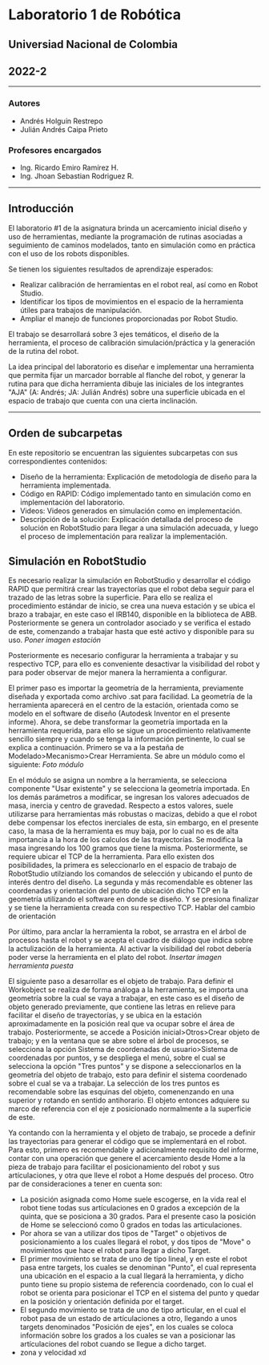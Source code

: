 # Laboratorio 1 de Robótica
## Universiad Nacional de Colombia
## 2022-2
***
### Autores
- Andrés Holguín Restrepo 
- Julián Andrés Caipa Prieto
### Profesores encargados
- Ing. Ricardo Emiro Ramírez H.
- Ing. Jhoan Sebastian Rodriguez R.
***
## Introducción 
El laboratorio #1 de la asignatura brinda un acercamiento inicial diseño y uso de herramientas, mediante la programación de rutinas asociadas a seguimiento de caminos modelados, tanto en simulación como en práctica con el uso de los robots disponibles. 

Se tienen los siguientes resultados de aprendizaje esperados:
- Realizar calibración de herramientas en el robot real, así como en Robot Studio.
- Identificar los tipos de movimientos en el espacio de la herramienta útiles para trabajos de manipulación.
- Ampliar el manejo de funciones proporcionadas por Robot Studio.

El trabajo se desarrollará sobre 3 ejes temáticos, el diseño de la herramienta, el proceso de calibración simulación/práctica y la generación de la rutina del robot. 

La idea principal del laboratorio es diseñar e implementar una herramienta que permita fijar un marcador borrable al flanche del robot, y generar la rutina para que dicha herramienta dibuje las iniciales de los integrantes "AJA" (A: Andrés; JA: Julián Andrés)  sobre una superficie ubicada en el espacio de trabajo que cuenta con una cierta inclinación. 
***
## Orden de subcarpetas
En este repositorio se encuentran las siguientes subcarpetas con sus correspondientes contenidos:
- Diseño de la herramienta:  Explicación de metodología de diseño para la herramienta implementada.
- Código en RAPID: Código implementado tanto en simulación como en implementación del laboratorio.
- Videos: Videos generados en simulación como en implementación.
- Descripción de la solución: Explicación detallada del proceso de solución en RobotStudio para llegar a una simulación adecuada, y luego el proceso de implementación para realizar la implementación.

## Simulación en RobotStudio
Es necesario realizar la simulación en RobotStudio y desarrollar el código RAPID que permitirá crear las trayectorías que el robot deba seguir para el trazado de las letras sobre la superficie. 
Para ello se realiza el procedimiento estándar de inicio, se crea una nueva estación y se ubica el brazo a trabajar, en este caso el IRB140, disponible en la biblioteca de ABB. Posteriormente se genera un controlador asociado y se verifica el estado de este, comenzando a trabajar hasta que esté activo y disponible para su uso. _Poner imagen estación_


Posteriormente es necesario configurar la herramienta a trabajar y su respectivo TCP, para ello es conveniente desactivar la visibilidad del robot y para poder observar de mejor manera la herramienta a configurar.

El primer paso es importar la geometría de la herramienta, previamente diseñada y exportada como archivo .sat para facilidad. La geometría de la herramienta aparecerá en el centro de la estación, orientada como se modelo en el software de diseño (Autodesk Inventor en el presente informe). Ahora, se debe transformar la geometría importada en la herramienta requerida, para ello se sigue un procedimiento relativamente sencillo siempre y cuando se tenga la información pertinente, lo cual se explica a continuación. Primero se va a la pestaña de Modelado>Mecanismo>Crear Herramienta. Se abre un módulo como el siguiente: *Foto módulo*

En el módulo se asigna un nombre a la herramienta, se selecciona componente "Usar existente" y se selecciona la geometría importada. En los demás parámetros a modificar, se ingresan los valores adecuados de masa, inercia y centro de gravedad. Respecto a estos valores, suele utilizarse para herramientas más robustas o macizas, debido a que el robot debe compensar los efectos inerciales de esta, sin embargo, en el presente caso, la masa de la herramienta es muy baja, por lo cual no es de alta importancia a la hora de los calculos de las trayectorías. Se modifica la masa ingresando los 100 gramos que tiene la misma.
Posteriormente, se requiere ubicar el TCP de la herramienta. Para ello existen dos posibilidades, la primera es seleccionarlo en el espacio de trabajo de RobotStudio utilziando los comandos de selección y ubicando el punto de interés dentro del diseño. La segunda y más recomendable es obtener las coordenadas y orientación del punto de ubicación dicho TCP en la geometría utilizando el software en donde se diseño. Y se presiona finalizar y se tiene la herramienta creada con su respectivo TCP. Hablar del cambio de orientación

Por último, para anclar la herramienta la robot, se arrastra en el árbol de procesos hasta el robot y se acepta el cuadro de diálogo que indica sobre la actulización de la herramienta. Al activar la visibilidad del robot debería poder verse la herramienta en el plato del robot. *Insertar imagen herramienta puesta*


El siguiente paso a desarrollar es el objeto de trabajo. Para definir el Workobject se realiza de forma análoga a la herramienta, se importa una geometría sobre la cual se vaya a trabajar, en este caso es el diseño de objeto generado previamente, que contiene las letras en relieve para facilitar el diseño de trayectorías, y se ubica en la estación aproximadamente en la posición real que va ocupar sobre el área de trabajo. Posteriormente, se accede a Posición inicial>Otros>Crear objeto de trabajo; y en la ventana que se abre sobre el árbol de procesos, se selecciona la opción Sistema de coordenadas de usuario>Sistema de coordenadas por puntos, y se despliega el menú, sobre el cual se selecciona la opción "Tres puntos" y se dispone a seleccionarlos en la geometría del objeto de trabajo, esto para definir el sistema coordenado sobre el cual se va a trabajar. La selección de los tres puntos es recomendable sobre las esquinas del objeto, comenenzando en una superior y rotando en sentido antihorario. El objeto entonces adquiere su marco de referencia con el eje z posicionado normalmente a la superficie de este. 

Ya contando con la herramienta y el objeto de trabajo, se procede a definir las trayectorias para generar el código que se implementará en el robot. Para esto, primero es recomendable y adicionalmente requisito del informe, contar con una operación que genere el acercamiento desde Home a la pieza de trabajo para facilitar el posicionamiento del robot y sus artículaciones, y otra que lleve el robot a Home después del proceso. Otro par de consideraciones a tener en cuenta son:
- La posición asignada como Home suele escogerse, en la vida real el robot tiene todas sus artículaciones en 0 grados a excepción de la quinta, que se posiciona a 30 grados. Para el presente caso la posición de Home se seleccionó como 0 grados en todas las articulaciones. 
- Por ahora se van a utilizar dos tipos de "Target" o objetivos de posicionamiento a los cuales llegará el robot, y dos tipos de "Move" o movimientos que hace el robot para llegar a dicho Target.
- El primer movimiento se trata de uno de tipo lineal, y en este el robot pasa entre targets, los cuales se denominan "Punto", el cual representa una ubicación en el espacio a la cual llegará la herramienta, y dicho punto tiene su propio sistema de referencia coordenado, con lo cual el robot se orienta para posicionar el TCP en el sistema del punto y quedar en la posición y orientación definida por el target. 
- El segundo movimiento se trata de uno de tipo articular, en el cual el robot pasa de un estado de artículaciones a otro, llegando a unos targets denominados "Posición de ejes", en los cuales se coloca información sobre los grados a los cuales se van a posicionar las artículaciones del robot cuando se llegue a dicho target. 
- zona y velocidad xd







